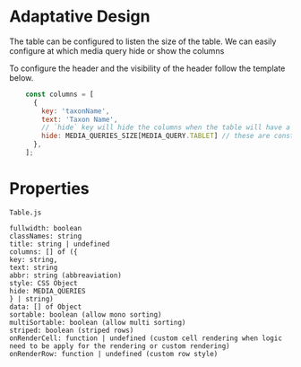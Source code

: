 # Adaptative Design

The table can be configured to listen the size of the table.
We can easily configure at which media query hide or show the columns

To configure the header and the visibility of the header follow the template below.

````javascript
    const columns = [
      {
        key: 'taxonName',
        text: 'Taxon Name',
        // `hide` key will hide the columns when the table will have a width inferior at the size configure (`hide` value)
        hide: MEDIA_QUERIES_SIZE[MEDIA_QUERY.TABLET] // these are constant use to easily maintain the code
      },
    ];
````

# Properties

`Table.js`
````
fullwidth: boolean
classNames: string
title: string | undefined
columns: [] of ({
key: string,
text: string
abbr: string (abbreaviation)
style: CSS Object
hide: MEDIA_QUERIES
} | string)
data: [] of Object
sortable: boolean (allow mono sorting)
multiSortable: boolean (allow multi sorting)
striped: boolean (striped rows)
onRenderCell: function | undefined (custom cell rendering when logic need to be apply for the rendering or custom rendering)
onRenderRow: function | undefined (custom row style)
````
